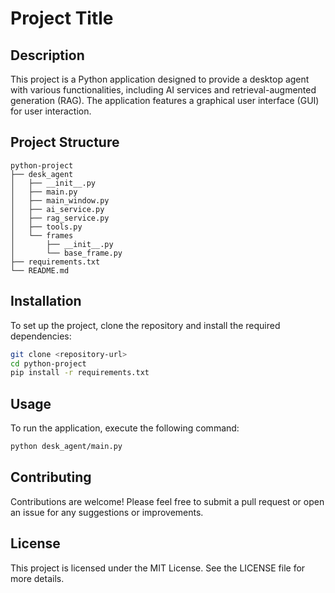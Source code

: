 # Project Title

## Description
This project is a Python application designed to provide a desktop agent with various functionalities, including AI services and retrieval-augmented generation (RAG). The application features a graphical user interface (GUI) for user interaction.

## Project Structure
```
python-project
├── desk_agent
│   ├── __init__.py
│   ├── main.py
│   ├── main_window.py
│   ├── ai_service.py
│   ├── rag_service.py
│   ├── tools.py
│   └── frames
│       ├── __init__.py
│       └── base_frame.py
├── requirements.txt
└── README.md
```

## Installation
To set up the project, clone the repository and install the required dependencies:

```bash
git clone <repository-url>
cd python-project
pip install -r requirements.txt
```

## Usage
To run the application, execute the following command:

```bash
python desk_agent/main.py
```

## Contributing
Contributions are welcome! Please feel free to submit a pull request or open an issue for any suggestions or improvements.

## License
This project is licensed under the MIT License. See the LICENSE file for more details.